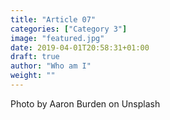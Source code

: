 ```yaml
---
title: "Article 07"
categories: ["Category 3"]
image: "featured.jpg"
date: 2019-04-01T20:58:31+01:00
draft: true
author: "Who am I"
weight: ""
---
```


Photo by Aaron Burden on Unsplash

